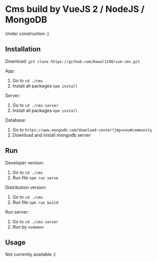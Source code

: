 # Cms build by VueJS 2 / NodeJS / MongoDB

Under construction :)

## Installation
Download: `git clone https://github.com/Kowal1248/vue-cms.git`

App:
  1. Go to `cd ./cms`
  2. Install all packages `npm install`

Server:
  1. Go to `cd ./cms-server`
  2. Install all packages `npm install`

Database:
  1. Go to `https://www.mongodb.com/download-center?jmp=nav#community`
  2. Download and install mongodb server

## Run
Developer version:
  1. Go to `cd ./cms`
  2. Run file `npm run serve`

Distribution version:
  1. Go to `cd ./cms`
  2. Run file `npm run build`

Run server:
  1. Go to `cd ./cms-server`
  2. Run by `nodemon`

## Usage
Not currently available :)
